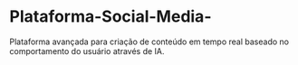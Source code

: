 # Plataforma-Social-Media-
Plataforma avançada para criação de conteúdo em tempo real baseado no comportamento do usuário através de IA.
